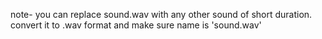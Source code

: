note- you can replace sound.wav with any other sound of short duration.
convert it to .wav format and make sure name is 'sound.wav'
